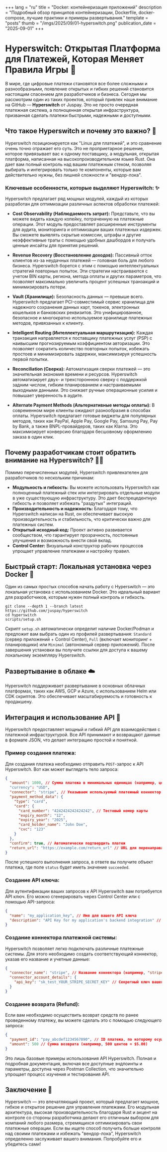 +++
lang = "ru"
title = "Docker: контейнеризация приложений"
description = "Подробный обзор принципов контейнеризации, Dockerfile, docker-compose, лучшие практики и примеры развертывания."
template = "posts"
thumb = "/imgs/2025/09/01-hyperswitch.png"
publication_date = "2025-09-01"
+++

# Hyperswitch: Открытая Платформа для Платежей, Которая Меняет Правила Игры 🚀

В мире, где цифровые платежи становятся все более сложными и разнообразными, появление открытых и гибких решений становится настоящим спасением для разработчиков и бизнеса. Сегодня мы рассмотрим один из таких проектов, который привлек наше внимание на GitHub — **Hyperswitch** от Juspay. Это не просто очередная платежная система, а полноценная открытая инфраструктура, призванная сделать платежи быстрыми, надежными и доступными.

## Что такое Hyperswitch и почему это важно? 🤔

Hyperswitch позиционируется как "Linux для платежей", и это сравнение очень точно отражает его суть. Это не проприетарное решение, которое привязывает вас к одному поставщику, а модульная, открытая платформа, написанная на высокопроизводительном языке Rust. Она дает вам полный контроль над вашим платежным стеком, позволяя выбирать и интегрировать только те компоненты, которые вам действительно нужны, без лишней сложности и "вендор-лока".

### Ключевые особенности, которые выделяют Hyperswitch: ✨

Hyperswitch предлагает ряд мощных модулей, каждый из которых разработан для оптимизации различных аспектов обработки платежей:

*   **Cost Observability (Наблюдаемость затрат):** Представьте, что вы можете видеть каждую копейку, потраченную на платежные операции. Этот модуль предоставляет расширенные инструменты для аудита, мониторинга и оптимизации ваших платежных издержек. Вы сможете выявлять скрытые комиссии, штрафы и другие неэффективные траты с помощью удобных дашбордов и получать ценные инсайты для принятия решений.

*   **Revenue Recovery (Восстановление доходов):** Пассивный отток клиентов из-за неудачных платежей — головная боль для любого бизнеса. Hyperswitch борется с этим с помощью интеллектуальных стратегий повторных попыток. Эти стратегии настраиваются с учетом BIN карты, региона, метода оплаты и других параметров, что позволяет максимально увеличить процент успешных транзакций и минимизировать потери.

*   **Vault (Хранилище):** Безопасность данных — превыше всего. Hyperswitch предлагает PCI-совместимый сервис хранилища для надежного сохранения данных карт, токенов, электронных кошельков и банковских реквизитов. Это унифицированное, безопасное и многократно используемое хранилище платежных методов, привязанных к клиенту.

*   **Intelligent Routing (Интеллектуальная маршрутизация):** Каждая транзакция направляется к поставщику платежных услуг (PSP) с наивысшим прогнозируемым коэффициентом авторизации. Это позволяет сократить количество повторных попыток, избежать простоев и минимизировать задержки, максимизируя успешность первой попытки.

*   **Reconciliation (Сверка):** Автоматизация сверки платежей — это значительная экономия времени и ресурсов. Hyperswitch автоматизирует двух- и трехстороннюю сверку с поддержкой задним числом, гибким планированием и настраиваемыми выходными данными. Это снижает ручные операционные усилия и повышает уверенность в аудите.

*   **Alternate Payment Methods (Альтернативные методы оплаты):** В современном мире клиенты ожидают разнообразия в способах оплаты. Hyperswitch предлагает готовые виджеты для популярных методов, таких как PayPal, Apple Pay, Google Pay, Samsung Pay, Pay by Bank, а также BNPL-провайдеров, таких как Klarna. Это максимизирует конверсию благодаря бесшовному оформлению заказа в один клик.

## Почему разработчикам стоит обратить внимание на Hyperswitch? 👨‍💻

Помимо перечисленных модулей, Hyperswitch привлекателен для разработчиков по нескольким причинам:

*   **Модульность и гибкость:** Вы можете использовать Hyperswitch как полноценный платежный стек или интегрировать отдельные модули в уже существующую инфраструктуру. Это дает беспрецедентную гибкость и позволяет избежать "раздутых" интеграций.
*   **Производительность и надежность:** Благодаря тому, что Hyperswitch написан на Rust, он обеспечивает высокую производительность и стабильность, что критически важно для платежных систем.
*   **Открытый исходный код:** Проект активно развивается сообществом, что гарантирует прозрачность, постоянные улучшения и возможность внести свой вклад.
*   **Control Center:** Визуальный конструктор рабочих процессов упрощает управление платежами и настройку правил.

## Быстрый старт: Локальная установка через Docker 🐳

Один из самых простых способов начать работу с Hyperswitch — это локальная установка с использованием Docker. Это идеальный вариант для разработчиков, которым нужен полный контроль и гибкость.

```shell
git clone --depth 1 --branch latest https://github.com/juspay/hyperswitch
cd hyperswitch
scripts/setup.sh
```

Скрипт `setup.sh` автоматически определит наличие Docker/Podman и предложит вам выбрать один из профилей развертывания: `Standard` (сервер приложений + Control Center), `Full` (включает мониторинг + планировщики) или `Minimal` (автономный сервер приложений). После завершения установки вы получите ссылки для доступа к вашему локальному экземпляру Hyperswitch.

## Развертывание в облаке ☁️

Hyperswitch поддерживает развертывание в основных облачных платформах, таких как AWS, GCP и Azure, с использованием Helm или CDK скриптов. Это обеспечивает масштабируемость и готовность к продакшену.

## Интеграция и использование API 🔌

Hyperswitch предоставляет мощный и гибкий API для взаимодействия с платежной инфраструктурой. Все API принимают и возвращают данные в формате JSON, что делает интеграцию простой и понятной.

### Пример создания платежа:

Для создания платежа необходимо отправить `POST`-запрос к API Hyperswitch. Вот как может выглядеть тело запроса:

```json
{
  "amount": 1000, // Сумма платежа в минимальных единицах (например, центах: 1000 = $10.00)
  "currency": "USD",
  "connector": "stripe", // Указываем используемый платежный коннектор (например, "stripe", "adyen" и т.д.)
  "payment_method_data": {
    "type": "card",
    "card": {
      "card_number": "4242424242424242", // Тестовый номер карты
      "expiry_month": "12",
      "expiry_year": "2025",
      "card_holder_name": "John Doe",
      "cvc": "123"
    }
  },
  "confirm": true, // Автоматически подтвердить платеж
  "return_url": "https://example.com/return_url" // URL для перенаправления после завершения платежа
}
```

После успешного выполнения запроса, в ответе вы получите объект платежа, где поле `status` будет иметь значение `succeeded`.

### Создание API ключа:

Для аутентификации ваших запросов к API Hyperswitch вам потребуется API ключ. Его можно сгенерировать через Control Center или с помощью API-запроса:

```json
{
  "name": "my_application_key", // Имя для вашего API ключа
  "description": "API Key for my application's backend integration" // Описание ключа
}
```

### Создание коннектора платежной системы:

Hyperswitch позволяет легко подключать различные платежные системы. Для этого необходимо создать соответствующий коннектор, указав его название и учетные данные:

```json
{
  "connector_name": "stripe", // Название коннектора (например, "stripe", "adyen", "paypal")
  "connector_account_details": {
    "api_key": "sk_test_YOUR_STRIPE_SECRET_KEY" // Секретный ключ вашего аккаунта в платежной системе
  }
}
```

### Создание возврата (Refund):

Если вам необходимо осуществить возврат средств по ранее проведенному платежу, вы можете сделать это с помощью следующего запроса:

```json
{
  "payment_id": "pay_abcdef1234567890", // ID платежа, по которому осуществляется возврат
  "amount": 500 // Сумма возврата (например, 500 центов = $5.00)
}
```

Это лишь базовые примеры использования API Hyperswitch. Полная и подробная документация, включая все доступные эндпоинты и параметры, доступна через Postman Collection, что значительно упрощает процесс изучения и тестирования API.

## Заключение 🎉

Hyperswitch — это впечатляющий проект, который предлагает мощное, гибкое и открытое решение для управления платежами. Его модульная архитектура, высокая производительность благодаря Rust и акцент на контроле со стороны разработчика делают его отличным выбором для компаний любого размера, стремящихся оптимизировать свои платежные операции. Если вы ищете способ получить больше контроля над своими платежами и избежать "вендор-лока", Hyperswitch определенно заслуживает вашего внимания. Попробуйте его и убедитесь сами!
